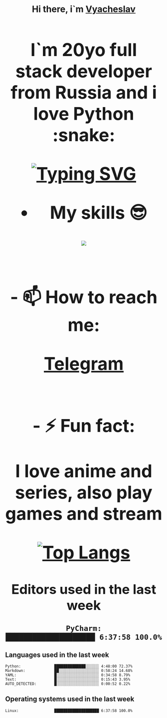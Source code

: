 <h1 align='center'>Hi there, i`m <a href='t.me/syavabrazzzers'>Vyacheslav<a/> <h1/>

<p>I`m 20yo full stack developer from Russia and i love Python :snake: <p/>

<a href="https://git.io/typing-svg"><img src="https://readme-typing-svg.herokuapp.com?font=Fira+Code&duration=3000&pause=1000&multiline=true&width=750&height=60&lines=I+am+an+information+security+specialist;+studying+at+the+Belgorod+State+National+Research+University" alt="Typing SVG" /></a>
<br>
- My skills :sunglasses:
<p align="center">
    <img src="https://skillicons.dev/icons?i=git,docker,linux,postgres,mysql,python,django,fastapi,javascript,typescript,react,next,tailwind" />
<p/>

<br>
- 📫 How to reach me: 
<p>
<a href='t.me/syavabrazzzers'>Telegram<a/>
<p/>
<br>
- ⚡ Fun fact: <p>I love anime and series, also play games and stream<p/>



[![Top Langs](https://github-readme-stats.vercel.app/api/top-langs/?username=syavabrazzzers&layout=compact)](https://github.com/syavabrazzzers/github-readme-stats)

<!--START_SECTION:waka-->
## Editors used in the last week
``` text
PyCharm:              ████████████████████ 6:37:58 100.0%
```
## Languages used in the last week
``` text
Python:               ██████████████░░░░░░ 4:48:00 72.37%
Markdown:             ██░░░░░░░░░░░░░░░░░░ 0:58:24 14.68%
YAML:                 █░░░░░░░░░░░░░░░░░░░ 0:34:58 8.79%
Text:                 █░░░░░░░░░░░░░░░░░░░ 0:15:43 3.95%
AUTO_DETECTED:        █░░░░░░░░░░░░░░░░░░░ 0:00:52 0.22%
```
## Operating systems used in the last week
``` text
Linux:                ████████████████████ 6:37:58 100.0%
```

<!--END_SECTION:waka-->

